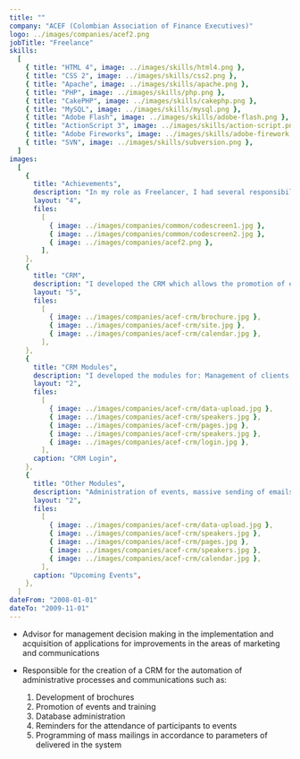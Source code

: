 ```yaml
---
title: ""
company: "ACEF (Colombian Association of Finance Executives)"
logo: ../images/companies/acef2.png
jobTitle: "Freelance"
skills:
  [
    { title: "HTML 4", image: ../images/skills/html4.png },
    { title: "CSS 2", image: ../images/skills/css2.png },
    { title: "Apache", image: ../images/skills/apache.png },
    { title: "PHP", image: ../images/skills/php.png },
    { title: "CakePHP", image: ../images/skills/cakephp.png },
    { title: "MySQL", image: ../images/skills/mysql.png },
    { title: "Adobe Flash", image: ../images/skills/adobe-flash.png },
    { title: "ActionScript 3", image: ../images/skills/action-script.png },
    { title: "Adobe Fireworks", image: ../images/skills/adobe-firework.png },
    { title: "SVN", image: ../images/skills/subversion.png },
  ]
images:
  [
    {
      title: "Achievements",
      description: "In my role as Freelancer, I had several responsibilities among them, to evaluate and recommend different apps for improvements in the area of E-Marketing.",
      layout: "4",
      files:
        [
          { image: ../images/companies/common/codescreen1.jpg },
          { image: ../images/companies/common/codescreen2.jpg },
          { image: ../images/companies/acef2.png },
        ],
    },
    {
      title: "CRM",
      description: "I developed the CRM which allows the promotion of events, connect the information of the seminars with the content of the page and allows the registration of the participants to the events from the registration form of each event.",
      layout: "5",
      files:
        [
          { image: ../images/companies/acef-crm/brochure.jpg },
          { image: ../images/companies/acef-crm/site.jpg },
          { image: ../images/companies/acef-crm/calendar.jpg },
        ],
    },
    {
      title: "CRM Modules",
      description: "I developed the modules for: Management of clients, massive load of contacts to the DB, speaker resumes management.",
      layout: "2",
      files:
        [
          { image: ../images/companies/acef-crm/data-upload.jpg },
          { image: ../images/companies/acef-crm/speakers.jpg },
          { image: ../images/companies/acef-crm/pages.jpg },
          { image: ../images/companies/acef-crm/speakers.jpg },
          { image: ../images/companies/acef-crm/login.jpg },
        ],
      caption: "CRM Login",
    },
    {
      title: "Other Modules",
      description: "Administration of events, massive sending of emails, reminder emails to the participants, sending of virtual material after the realization of each event.",
      layout: "2",
      files:
        [
          { image: ../images/companies/acef-crm/data-upload.jpg },
          { image: ../images/companies/acef-crm/speakers.jpg },
          { image: ../images/companies/acef-crm/pages.jpg },
          { image: ../images/companies/acef-crm/speakers.jpg },
          { image: ../images/companies/acef-crm/calendar.jpg },
        ],
      caption: "Upcoming Events",
    },
  ]
dateFrom: "2008-01-01"
dateTo: "2009-11-01"
---
```


- Advisor for management decision making in the implementation and acquisition of applications for improvements in the areas of marketing and communications
- Responsible for the creation of a CRM for the automation of administrative processes and communications such as:

  1. Development of brochures
  2. Promotion of events and training
  3. Database administration
  4. Reminders for the attendance of participants to events
  5. Programming of mass mailings in accordance to parameters of delivered in the system

